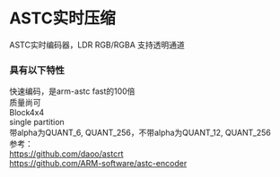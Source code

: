 # ASTC实时压缩

ASTC实时编码器，LDR RGB/RGBA 支持透明通道

### 具有以下特性

快速编码，是arm-astc fast的100倍<br>
质量尚可<br>
Block4x4<br>
single partition<br>
带alpha为QUANT\_6, QUANT\_256，不带alpha为QUANT\_12, QUANT\_256<br>
参考：<br>
https://github.com/daoo/astcrt<br>
https://github.com/ARM-software/astc-encoder
